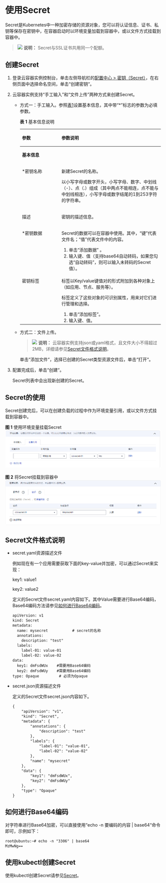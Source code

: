 # 使用Secret<a name="cci_01_0035"></a>

Secret是Kubernetes中一种加密存储的资源对象，您可以将认证信息、证书、私钥等保存在密钥中，在容器启动时以环境变量加载到容器中，或以文件方式挂载到容器中。

>![](public_sys-resources/icon-note.gif) **说明：** 
>Secret与SSL证书共用同一个配额。

## 创建Secret<a name="section18512531861"></a>

1.  登录云容器实例控制台，单击左侧导航栏的[配置中心 \> 密钥（Secret）](https://console.huaweicloud.com/cci/#/app/config/secret/list)，在右侧页面中选择命名空间，单击“创建密钥“。
2.  云容器实例支持“手工输入”和“文件上传”两种方式来创建Secret。
    -   方式一：手工输入。参照[表1](#table16321825732)设置基本信息，其中带“\*”标志的参数为必填参数。

        **表 1**  基本信息说明

        <a name="table16321825732"></a>
        <table><thead align="left"><tr id="row173212251235"><th class="cellrowborder" valign="top" width="28.000000000000004%" id="mcps1.2.3.1.1"><p id="p43211725338"><a name="p43211725338"></a><a name="p43211725338"></a>参数</p>
        </th>
        <th class="cellrowborder" valign="top" width="72%" id="mcps1.2.3.1.2"><p id="p0322102516320"><a name="p0322102516320"></a><a name="p0322102516320"></a>参数说明</p>
        </th>
        </tr>
        </thead>
        <tbody><tr id="row424229832"><td class="cellrowborder" colspan="2" valign="top" headers="mcps1.2.3.1.1 mcps1.2.3.1.2 "><p id="p1598191212311"><a name="p1598191212311"></a><a name="p1598191212311"></a><strong id="b137387216312"><a name="b137387216312"></a><a name="b137387216312"></a>基本信息</strong></p>
        </td>
        </tr>
        <tr id="row111551253912"><td class="cellrowborder" valign="top" width="28.000000000000004%" headers="mcps1.2.3.1.1 "><p id="p1232219251339"><a name="p1232219251339"></a><a name="p1232219251339"></a>*密钥名称</p>
        </td>
        <td class="cellrowborder" valign="top" width="72%" headers="mcps1.2.3.1.2 "><p id="p173227259312"><a name="p173227259312"></a><a name="p173227259312"></a>新建Secret的名称。</p>
        <p id="p67019179159"><a name="p67019179159"></a><a name="p67019179159"></a>以小写字母或数字开头，小写字母、数字、中划线（-）、点（.）组成（其中两点不能相连，点不能与中划线相连），小写字母或数字结尾的1到253字符的字符串。</p>
        </td>
        </tr>
        <tr id="row1535723154615"><td class="cellrowborder" valign="top" width="28.000000000000004%" headers="mcps1.2.3.1.1 "><p id="p83591731124620"><a name="p83591731124620"></a><a name="p83591731124620"></a>描述</p>
        </td>
        <td class="cellrowborder" valign="top" width="72%" headers="mcps1.2.3.1.2 "><p id="p1736012314462"><a name="p1736012314462"></a><a name="p1736012314462"></a>密钥的描述信息。</p>
        </td>
        </tr>
        <tr id="row133224252315"><td class="cellrowborder" valign="top" width="28.000000000000004%" headers="mcps1.2.3.1.1 "><p id="p23228259314"><a name="p23228259314"></a><a name="p23228259314"></a>*密钥数据</p>
        </td>
        <td class="cellrowborder" valign="top" width="72%" headers="mcps1.2.3.1.2 "><p id="p133223251335"><a name="p133223251335"></a><a name="p133223251335"></a>Secret的数据可以在容器中使用。其中，“键”代表文件名；“值”代表文件中的内容。</p>
        <a name="ol10322425232"></a><a name="ol10322425232"></a><ol id="ol10322425232"><li>单击“添加数据” 。</li><li>输入键、值（支持base64自动转码，如果您勾选<span class="uicontrol" id="uicontrol165220558496"><a name="uicontrol165220558496"></a><a name="uicontrol165220558496"></a>“自动转码”</span>，则可以输入未转码的Secret值）。</li></ol>
        </td>
        </tr>
        <tr id="row123142814330"><td class="cellrowborder" valign="top" width="28.000000000000004%" headers="mcps1.2.3.1.1 "><p id="p17322225134"><a name="p17322225134"></a><a name="p17322225134"></a>密钥标签</p>
        </td>
        <td class="cellrowborder" valign="top" width="72%" headers="mcps1.2.3.1.2 "><p id="p1932211253312"><a name="p1932211253312"></a><a name="p1932211253312"></a>标签以Key/value键值对的形式附加到各种对象上（如应用、节点、服务等）。</p>
        <p id="p1932220252316"><a name="p1932220252316"></a><a name="p1932220252316"></a>标签定义了这些对象的可识别属性，用来对它们进行管理和选择。</p>
        <a name="ol11394016509"></a><a name="ol11394016509"></a><ol id="ol11394016509"><li>单击“添加标签”。</li><li>输入键、值。</li></ol>
        </td>
        </tr>
        </tbody>
        </table>

    -   方式二：文件上传。

        >![](public_sys-resources/icon-note.gif) **说明：** 
        >云容器实例支持json或yaml格式，且文件大小不得超过2MB，详细请参见[Secret文件格式说明](#section96481187193)。

        单击“添加文件“，选择已创建的Secret类型资源文件后，单击“打开“。

3.  配置完成后，单击“创建“。

    Secret列表中会出现新创建的Secret。


## Secret的使用<a name="section152761334151217"></a>

Secret创建完后，可以在创建负载的过程中作为环境变量引用，或以文件方式挂载到容器中。

**图 1**  使用环境变量挂载Secret<a name="fig1233982173411"></a>  
![](figures/使用环境变量挂载Secret.png "使用环境变量挂载Secret")

**图 2**  将Secret挂载到容器中<a name="fig81692045303"></a>  
![](figures/将Secret挂载到容器中.png "将Secret挂载到容器中")

## Secret文件格式说明<a name="section96481187193"></a>

-   secret.yaml资源描述文件

    例如现在有一个应用需要获取下面的key-value并加密，可以通过Secret来实现：

    key1: value1

    key2: value2

    定义的Secret文件secret.yaml内容如下。其中Value需要进行Base64编码，Base64编码方法请参见[如何进行Base64编码](#section175000605919)。

    ```
    apiVersion: v1
    kind: Secret
    metadata:
      name: mysecret           # secret的名称
      annotations:
        description: "test"
      labels:
        label-01: value-01
        label-02: value-02
    data:
      key1: dmFsdWUx    #需要用Base64编码
      key2: dmFsdWUy    #需要用Base64编码
    type: Opaque         # 必须为Opaque
    ```

-   secret.json资源描述文件

    定义的Secret文件secret.json内容如下。

    ```
    {
        "apiVersion": "v1",
        "kind": "Secret",
        "metadata": {
            "annotations": {
                "description": "test"
            },
            "labels": {
                "label-01": "value-01",
                "label-02": "value-02"
            },
            "name": "mysecret"
        },
        "data": {
            "key1": "dmFsdWUx",
            "key2": "dmFsdWUy"
        },
        "type": "Opaque"
    }
    ```


## 如何进行Base64编码<a name="section175000605919"></a>

对字符串进行Base64加密，可以直接使用“echo -n 要编码的内容 | base64“命令即可，示例如下：

```
root@ubuntu:~# echo -n "3306" | base64
MzMwNg==
```

## 使用kubectl创建Secret<a name="section25041341338"></a>

使用kubectl创建Secret请参见[Secret](https://support.huaweicloud.com/devg-cci/cci_05_0020.html)。

